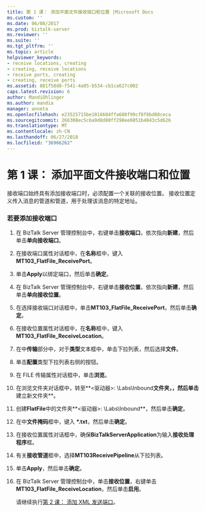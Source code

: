 ```yaml
---
title: 第 1 课： 添加平面文件接收端口和位置 |Microsoft Docs
ms.custom: ''
ms.date: 06/08/2017
ms.prod: biztalk-server
ms.reviewer: ''
ms.suite: ''
ms.tgt_pltfrm: ''
ms.topic: article
helpviewer_keywords:
- receive locations, creating
- creating, receive locations
- receive ports, creating
- creating, receive ports
ms.assetid: 881f58d8-f541-4a85-b534-cb1ca627c002
caps.latest.revision: 6
author: MandiOhlinger
ms.author: mandia
manager: anneta
ms.openlocfilehash: e23525715be1816684ffa680f99cf8f8bd88ceca
ms.sourcegitcommit: 266308ec5c6a9d8d80ff298ee6051b4843c5d626
ms.translationtype: MT
ms.contentlocale: zh-CN
ms.lasthandoff: 06/27/2018
ms.locfileid: "36966262"
---
```

# <a name="lesson-1-adding-flat-file-receive-port-and-location"></a>第 1 课： 添加平面文件接收端口和位置
接收端口始终具有添加接收端口时，必须配置一个关联的接收位置。 接收位置定义传入消息的管道和管道，用于处理该消息的特定地址。  
  
### <a name="to-add-a-receive-port"></a>若要添加接收端口  
  
1. 在 BizTalk Server 管理控制台中，右键单击**接收端口**，依次指向**新建**，然后单击**单向接收端口**。  
  
2. 在接收端口属性对话框中，在**名称**框中，键入**MT103_FlatFile_ReceivePort**。  
  
3. 单击**Apply**以绑定端口，然后单击**确定**。  
  
4. 在 BizTalk Server 管理控制台中，右键单击**接收位置**，依次指向**新建**，然后单击**单向接收位置**。  
  
5. 在选择接收端口对话框中，单击**MT103_FlatFile_ReceivePort**，然后单击**确定**。  
  
6. 在接收位置属性对话框中，在**名称**框中，键入**MT103_FlatFile_ReceiveLocation**。  
  
7. 在中**传输**部分中，对于**类型**文本框中，单击下拉列表，然后选择**文件**。  
  
8. 单击**配置**类型下拉列表右侧的按钮。  
  
9. 在 FILE 传输属性对话框中，单击**浏览**。  
  
10. 在浏览文件夹对话框中，转至**\<驱动器\>: \Labs\Inbound**文件夹，，然后单击**建立新文件夹**。  
  
11. 创建**FlatFile**中的文件夹**\<驱动器\>: \Labs\Inbound**，然后单击**确定**。  
  
12. 在中**文件掩码**框中，键入 **\*.txt**，然后单击**确定**。  
  
13. 在接收位置属性对话框中，确保**BizTalkServerApplication**为输入**接收处理程序**框。  
  
14. 有关**接收管道**框中，选择**MT103ReceivePipeline**从下拉列表。  
  
15. 单击**Apply**，然后单击**确定**。  
  
16. 在 BizTalk Server 管理控制台中，单击**接收位置**，右键单击**MT103_FlatFile_ReceiveLocation**，然后单击**启用**。  
  
    请继续执行[第 2 课： 添加 XML 发送端口](../../adapters-and-accelerators/accelerator-swift/lesson-2-adding-an-xml-send-port.md)。